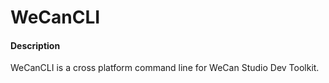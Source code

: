 # WeCanCLI

#### Description
WeCanCLI is a cross platform command line for WeCan Studio Dev Toolkit.
